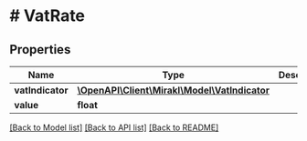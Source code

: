 # # VatRate

## Properties

Name | Type | Description | Notes
------------ | ------------- | ------------- | -------------
**vatIndicator** | [**\OpenAPI\Client\Mirakl\Model\VatIndicator**](VatIndicator.md) |  |
**value** | **float** |  |

[[Back to Model list]](../../README.md#models) [[Back to API list]](../../README.md#endpoints) [[Back to README]](../../README.md)
